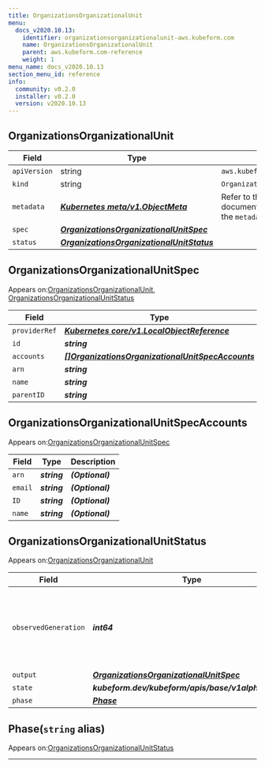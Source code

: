 ```yaml
---
title: OrganizationsOrganizationalUnit
menu:
  docs_v2020.10.13:
    identifier: organizationsorganizationalunit-aws.kubeform.com
    name: OrganizationsOrganizationalUnit
    parent: aws.kubeform.com-reference
    weight: 1
menu_name: docs_v2020.10.13
section_menu_id: reference
info:
  community: v0.2.0
  installer: v0.2.0
  version: v2020.10.13
---
```


## OrganizationsOrganizationalUnit
| Field | Type | Description |
| ------ | ----- | ----------- |
| `apiVersion` | string | `aws.kubeform.com/v1alpha1` |
|    `kind` | string | `OrganizationsOrganizationalUnit` |
| `metadata` | ***[Kubernetes meta/v1.ObjectMeta](https://kubernetes.io/docs/reference/generated/kubernetes-api/v1.13/#objectmeta-v1-meta)***|Refer to the Kubernetes API documentation for the fields of the `metadata` field.|
| `spec` | ***[OrganizationsOrganizationalUnitSpec](#organizationsorganizationalunitspec)***||
| `status` | ***[OrganizationsOrganizationalUnitStatus](#organizationsorganizationalunitstatus)***||
## OrganizationsOrganizationalUnitSpec

Appears on:[OrganizationsOrganizationalUnit](#organizationsorganizationalunit), [OrganizationsOrganizationalUnitStatus](#organizationsorganizationalunitstatus)

| Field | Type | Description |
| ------ | ----- | ----------- |
| `providerRef` | ***[Kubernetes core/v1.LocalObjectReference](https://kubernetes.io/docs/reference/generated/kubernetes-api/v1.13/#localobjectreference-v1-core)***||
| `id` | ***string***||
| `accounts` | ***[[]OrganizationsOrganizationalUnitSpecAccounts](#organizationsorganizationalunitspecaccounts)***| ***(Optional)*** |
| `arn` | ***string***| ***(Optional)*** |
| `name` | ***string***||
| `parentID` | ***string***||
## OrganizationsOrganizationalUnitSpecAccounts

Appears on:[OrganizationsOrganizationalUnitSpec](#organizationsorganizationalunitspec)

| Field | Type | Description |
| ------ | ----- | ----------- |
| `arn` | ***string***| ***(Optional)*** |
| `email` | ***string***| ***(Optional)*** |
| `ID` | ***string***| ***(Optional)*** |
| `name` | ***string***| ***(Optional)*** |
## OrganizationsOrganizationalUnitStatus

Appears on:[OrganizationsOrganizationalUnit](#organizationsorganizationalunit)

| Field | Type | Description |
| ------ | ----- | ----------- |
| `observedGeneration` | ***int64***| ***(Optional)*** Resource generation, which is updated on mutation by the API Server.|
| `output` | ***[OrganizationsOrganizationalUnitSpec](#organizationsorganizationalunitspec)***| ***(Optional)*** |
| `state` | ***kubeform.dev/kubeform/apis/base/v1alpha1.State***| ***(Optional)*** |
| `phase` | ***[Phase](#phase)***| ***(Optional)*** |
## Phase(`string` alias)

Appears on:[OrganizationsOrganizationalUnitStatus](#organizationsorganizationalunitstatus)

---
